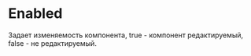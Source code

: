 # **Enabled**
Задает изменяемость компонента, true - компонент редактируемый, false - не редактируемый.